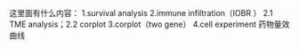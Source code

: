这里面有什么内容：
1.survival analysis
2.immune infiltration（IOBR ）
2.1 TME analysis；2.2 corplot
3.corplot（two gene）
4.cell experiment 药物量效曲线
